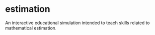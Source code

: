 estimation
==========

An interactive educational simulation intended to teach skills related to mathematical estimation.

